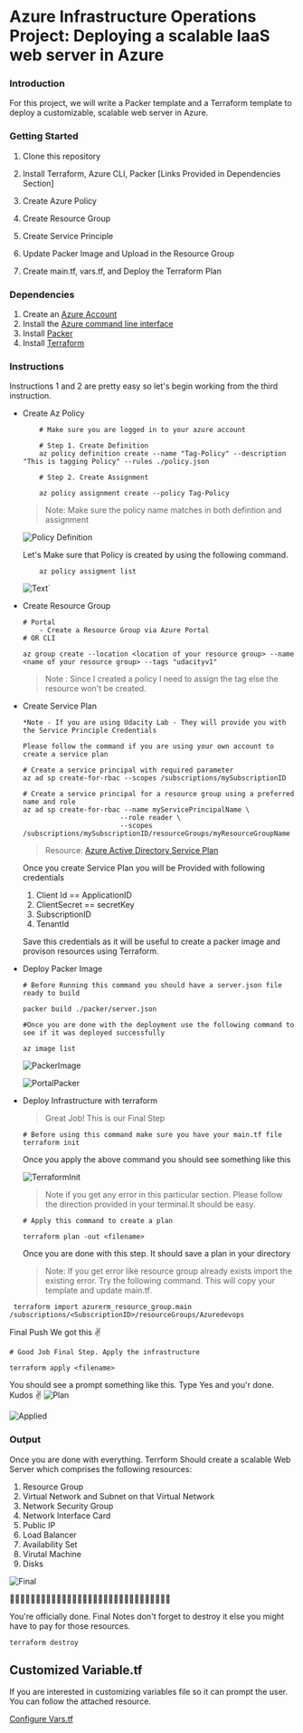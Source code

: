 # Azure Infrastructure Operations Project: Deploying a scalable IaaS web server in Azure

### Introduction

For this project, we will write a Packer template and a Terraform template to deploy a customizable, scalable web server in Azure.

### Getting Started

1. Clone this repository

2. Install Terraform, Azure CLI, Packer [Links Provided in Dependencies Section]

3. Create Azure Policy

4. Create Resource Group

5. Create Service Principle

6. Update Packer Image and Upload in the Resource Group

7. Create main.tf, vars.tf, and Deploy the Terraform Plan

### Dependencies

1. Create an [Azure Account](https://portal.azure.com)
2. Install the [Azure command line interface](https://docs.microsoft.com/en-us/cli/azure/install-azure-cli?view=azure-cli-latest)
3. Install [Packer](https://www.packer.io/downloads)
4. Install [Terraform](https://www.terraform.io/downloads.html)

### Instructions

Instructions 1 and 2 are pretty easy so let's begin working from the third instruction.

- Create Az Policy

  ```
      # Make sure you are logged in to your azure account

      # Step 1. Create Definition
      az policy definition create --name "Tag-Policy" --description "This is tagging Policy" --rules ./policy.json

      # Step 2. Create Assignment

      az policy assignment create --policy Tag-Policy
  ```

  > Note: Make sure the policy name matches in both defintion and assignment

  ![Policy Definition](./images/lab-definition-policy.png)

  Let's Make sure that Policy is created by using the following command.

  ```
      az policy assigment list
  ```

  ![Text](./images/lab-polic-assignment-list.png)`

- Create Resource Group

  ```
  # Portal
      - Create a Resource Group via Azure Portal
  # OR CLI

  az group create --location <location of your resource group> --name <name of your resource group> --tags "udacityv1"
  ```

  > Note : Since I created a policy I need to assign the tag else the resource won't be created.

- Create Service Plan

  ```
  *Note - If you are using Udacity Lab - They will provide you with the Service Principle Credentials

  Please follow the command if you are using your own account to create a service plan

  # Create a service principal with required parameter
  az ad sp create-for-rbac --scopes /subscriptions/mySubscriptionID

  # Create a service principal for a resource group using a preferred name and role
  az ad sp create-for-rbac --name myServicePrincipalName \
                          --role reader \
                          --scopes /subscriptions/mySubscriptionID/resourceGroups/myResourceGroupName
  ```

  > Resource: [Azure Active Directory Service Plan](https://docs.microsoft.com/en-us/cli/azure/create-an-azure-service-principal-azure-cli)

  Once you create Service Plan you will be Provided with following credentials

  1. Client Id == ApplicationID
  2. ClientSecret == secretKey
  3. SubscriptionID
  4. TenantId

  Save this credentials as it will be useful to create a packer image and provison resources using Terraform.

- Deploy Packer Image

  ```
  # Before Running this command you should have a server.json file ready to build

  packer build ./packer/server.json

  #Once you are done with the deployment use the following command to see if it was deployed successfully

  az image list
  ```

  ![PackerImage](./images/LAB-packer-imag.png)

  ![PortalPacker](./images/my-packer.png)

- Deploy Infrastructure with terraform

  > Great Job! This is our Final Step

  ```
  # Before using this command make sure you have your main.tf file
  terraform init
  ```

  Once you apply the above command you should see something like this

  ![TerraformInit](./images/terraform-plan.png)

  > Note if you get any error in this particular section. Please follow the direction provided in your terminal.It should be easy.

  ```
  # Apply this command to create a plan

  terraform plan -out <filename>
  ```

  Once you are done with this step. It should save a plan in your directory

  > Note: If you get error like resource group already exists import the existing error. Try the following command. This will copy your template and update main.tf.

```
 terraform import azurerm_resource_group.main /subscriptions/<SubscriptionID>/resourceGroups/Azuredevops
```

Final Push We got this ✌️

```
# Good Job Final Step. Apply the infrastructure

terraform apply <filename>
```

You should see a prompt something like this. Type Yes and you'r done. Kudos ✌️
![Plan](./images/terraform-apply.png)

![Applied](./applied.png)

### Output

Once you are done with everything. Terrform Should create a scalable Web Server which comprises the following resources:

1. Resource Group
2. Virtual Network and Subnet on that Virtual Network
3. Network Security Group
4. Network Interface Card
5. Public IP
6. Load Balancer
7. Availability Set
8. Virutal Machine
9. Disks

![Final](./final_output.png)

🎉🎉🎉🎉🎉🎉🎉🎉🎉🎉🎉🎉🎉🎉🎉🎉🎉🎉🎉🎉🎉🎉🎉🎉🎉🎉🎉🎉🎉🎉🎉

You're officially done. Final Notes don't forget to destroy it else you might have to pay for those resources.

```
terraform destroy
```

## Customized Variable.tf

If you are interested in customizing variables file so it can prompt the user. You can follow the attached resource.

[Configure Vars.tf](https://learn.hashicorp.com/tutorials/terraform/variables)
